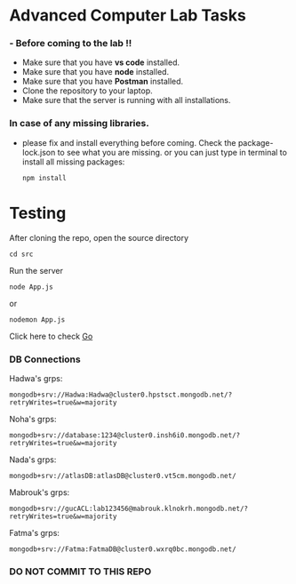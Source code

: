 # Advanced Computer Lab Tasks
### - Before coming to the lab !!
* Make sure that you have **vs code** installed.
* Make sure that you have **node** installed.
* Make sure that you have **Postman** installed.
* Clone the repository to your laptop.
* Make sure that the server is running with all installations.

### In case of any missing libraries. 
- please fix and install everything before coming. Check the package-lock.json to see what you are missing.
or you can just type in terminal to install all missing packages:
    ```
    npm install 
    ```
# Testing
After cloning the repo, open the source directory

```
cd src
```

Run the server

```
node App.js
```

or

```
nodemon App.js
```

Click here to check [Go](http://localhost:8000/home)

###  DB Connections

Hadwa's grps:
 ```
 mongodb+srv://Hadwa:Hadwa@cluster0.hpstsct.mongodb.net/?retryWrites=true&w=majority
 ```

Noha's grps:
 ``` 
 mongodb+srv://database:1234@cluster0.insh6i0.mongodb.net/?retryWrites=true&w=majority
 ```

Nada's grps:
 ```
 mongodb+srv://atlasDB:atlasDB@cluster0.vt5cm.mongodb.net/
```

Mabrouk's grps:
 ```
 mongodb+srv://gucACL:lab123456@mabrouk.klnokrh.mongodb.net/?retryWrites=true&w=majority
```

Fatma's grps:
 ```
 mongodb+srv://Fatma:FatmaDB@cluster0.wxrq0bc.mongodb.net/
```

### **DO NOT COMMIT TO THIS REPO**
